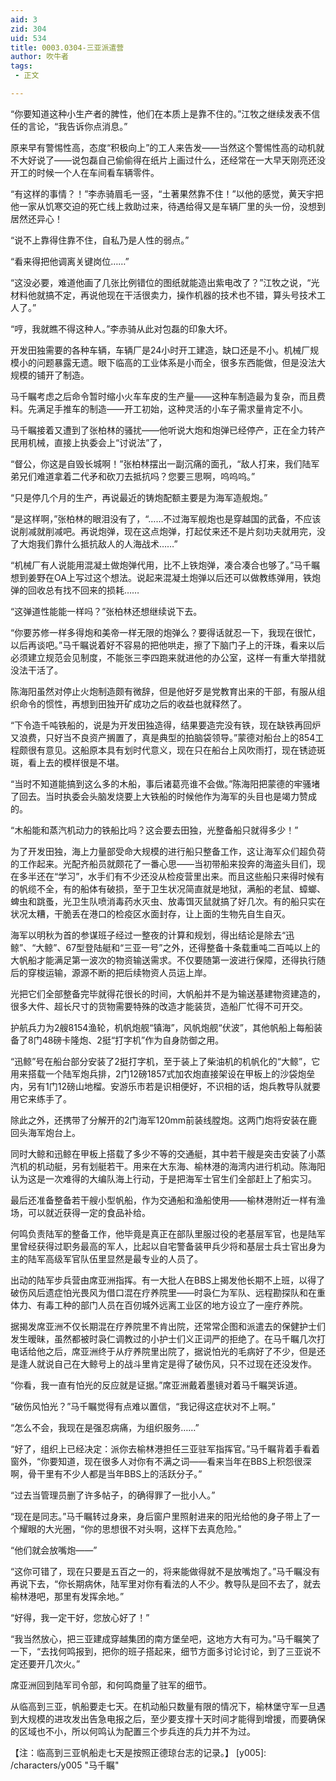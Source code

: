 ```yaml
---
aid: 3
zid: 304
uid: 534
title: 0003.0304-三亚派遣营
author: 吹牛者
tags: 
 - 正文

---
```




  “你要知道这种小生产者的脾性，他们在本质上是靠不住的。”江牧之继续发表不信任的言论，“我告诉你点消息。”

  原来早有警惕性高，态度“积极向上”的工人来告发——当然这个警惕性高的动机就不大好说了——说包磊自己偷偷得在纸片上画过什么，还经常在一大早天刚亮还没开工的时候一个人在车间看车辆零件。

  “有这样的事情？！”李赤骑眉毛一竖，“土著果然靠不住！”以他的感觉，黄天宇把他一家从饥寒交迫的死亡线上救助过来，待遇给得又是车辆厂里的头一份，没想到居然还异心！

  “说不上靠得住靠不住，自私乃是人性的弱点。”

  “看来得把他调离关键岗位……”

  “这没必要，难道他画了几张比例错位的图纸就能造出紫电改了？”江牧之说，“光材料他就搞不定，再说他现在干活很卖力，操作机器的技术也不错，算头号技术工人了。”

  “哼，我就瞧不得这种人。”李赤骑从此对包磊的印象大坏。

  开发田独需要的各种车辆，车辆厂是24小时开工建造，缺口还是不小。机械厂规模小的问题暴露无遗。眼下临高的工业体系是小而全，很多东西能做，但是没法大规模的铺开了制造。

  马千瞩考虑之后命令暂时缩小火车车皮的生产量——这种车制造最为复杂，而且费料。先满足手推车的制造——开工初始，这种灵活的小车子需求量肯定不小。

  马千瞩接着又遭到了张柏林的骚扰——他听说大炮和炮弹已经停产，正在全力转产民用机械，直接上执委会上“讨说法”了，

  “督公，你这是自毁长城啊！”张柏林摆出一副沉痛的面孔，“敌人打来，我们陆军弟兄们难道拿着二代矛和砍刀去抵抗吗？您要三思啊，呜呜呜。”

  “只是停几个月的生产，再说最近的铸炮配额主要是为海军造舰炮。”

  “是这样啊，”张柏林的眼泪没有了，“……不过海军舰炮也是穿越国的武备，不应该说削减就削减吧。再说炮弹，现在这点炮弹，打起仗来还不是片刻功夫就用完，没了大炮我们靠什么抵抗敌人的人海战术……”

  “机械厂有人说能用混凝土做炮弹代用，比不上铁炮弹，凑合凑合也够了。”马千瞩想到姜野在OA上写过这个想法。说起来混凝土炮弹以后还可以做教练弹用，铁炮弹的回收总有找不回来的损耗……

  “这弹道性能能一样吗？”张柏林还想继续说下去。

  “你要苏修一样多得炮和美帝一样无限的炮弹么？要得话就忍一下，我现在很忙，以后再谈吧。”马千瞩说着好不容易的把他哄走，擦了下脑门子上的汗珠，看来以后必须建立规范会见制度，不能张三李四跑来就进他的办公室，这样一有重大举措就没法干活了。

  陈海阳虽然对停止火炮制造颇有微辞，但是他好歹是党教育出来的干部，有服从组织命令的惯性，再想到田独开矿成功之后的收益也就释然了。

  “下令造千吨铁船的，说是为开发田独造得，结果要造完没有铁，现在缺铁再回炉又浪费，只好当不良资产搁置了，真是典型的拍脑袋领导。”蒙德对船台上的854工程颇很有意见。这船原本具有划时代意义，现在只在船台上风吹雨打，现在锈迹斑斑，看上去的模样很是不堪。

  “当时不知道能搞到这么多的木船，事后诸葛亮谁不会做。”陈海阳把蒙德的牢骚堵了回去。当时执委会头脑发烧要上大铁船的时候他作为海军的头目也是竭力赞成的。

  “木船能和蒸汽机动力的铁船比吗？这会要去田独，光整备船只就得多少！”

  为了开发田独，海上力量部受命大规模的进行船只整备工作，这让海军众们超负荷的工作起来。光配齐船员就颇花了一番心思——当初带船来投奔的海盗头目们，现在多半还在“学习”，水手们有不少还没从检疫营里出来。而且这些船只来得时候有的帆缆不全，有的船体有破损，至于卫生状况简直就是地狱，满船的老鼠、蟑螂、蜱虫和跳蚤，光卫生队喷消毒药水灭虫、放毒饵灭鼠就搞了好几次。有的船只实在状况太糟，干脆丢在港口的检疫区水面封存，让上面的生物先自生自灭。

  海军以明秋为首的参谋班子经过一整夜的计算和规划，得出结论是除去“迅鲸”、“大鲸”、67型登陆艇和“三亚一号”之外，还得整备十条载重吨二百吨以上的大帆船才能满足第一波次的物资输送需求。不仅要随第一波进行保障，还得执行随后的穿梭运输，源源不断的把后续物资人员运上岸。

  光把它们全部整备完毕就得花很长的时间，大帆船并不是为输送基建物资建造的，很多大件、超长尺寸的货物需要特殊的改造才能装货，造船厂忙得不可开交。

  护航兵力为2艘8154渔轮，机帆炮舰“镇海”，风帆炮舰“伏波”，其他帆船上每船装备了8门48磅卡隆炮、2挺“打字机”作为自身防御之用。

  “迅鲸”号在船台部分安装了2挺打字机，至于装上了柴油机的机帆化的“大鲸”，它用来搭载一个陆军炮兵排，2门12磅1857式加农炮直接架设在甲板上的沙袋炮垒内，另有1门12磅山地榴。安游乐市若是识相便好，不识相的话，炮兵教导队就要用它来练手了。

  除此之外，还携带了分解开的2门海军120mm前装线膛炮。这两门炮将安装在鹿回头海军炮台上。

  同时大鲸和迅鲸在甲板上搭载了多少不等的交通艇，其中若干艘是突击安装了小蒸汽机的机动艇，另有划艇若干。用来在大东海、榆林港的海湾内进行机动。陈海阳认为这是一次难得的大编队海上行动，于是把海军士官生们全部赶上了船实习。

  最后还准备整备若干艘小型帆船，作为交通船和渔船使用——榆林港附近一样有渔场，可以就近获得一定的食品补给。

  何鸣负责陆军的整备工作，他毕竟是真正在部队里服过役的老基层军官，也是陆军里曾经获得过职务最高的军人，比起以自宅警备装甲兵少将和基层士兵士官出身为主的陆军高级军官队伍里显然是最专业的人员了。

  出动的陆军步兵营由席亚洲指挥。有一大批人在BBS上揭发他长期不上班，以得了破伤风后遗症怕光畏风为借口混在疗养院里——时袅仁为军队、远程勘探队和在重体力、有毒工种的部门人员在百仞城外远离工业区的地方设立了一座疗养院。

  据揭发席亚洲不仅长期混在疗养院里不肯出院，还常常企图和派遣去的保健护士们发生暧昧，虽然都被时袅仁调教过的小护士们义正词严的拒绝了。在马千瞩几次打电话给他之后，席亚洲终于从疗养院里出院了，据说怕光的毛病好了不少，但是还是逢人就说自己在大鲸号上的战斗里肯定是得了破伤风，只不过现在还没发作。

  “你看，我一直有怕光的反应就是证据。”席亚洲戴着墨镜对着马千瞩哭诉道。

  “破伤风怕光？”马千瞩觉得有点难以置信，“我记得这症状对不上啊。”

  “怎么不会，我现在是强忍病痛，为组织服务……”

  “好了，组织上已经决定：派你去榆林港担任三亚驻军指挥官。”马千瞩背着手看着窗外，“你要知道，现在很多人对你有不满之词——看来当年在BBS上积怨很深啊，骨干里有不少人都是当年BBS上的活跃分子。”

  “过去当管理员删了许多帖子，的确得罪了一批小人。”

  “现在是同志。”马千瞩转过身来，身后窗户里照射进来的阳光给他的身子带上了一个耀眼的大光圈，“你的思想很不对头啊，这样下去真危险。”

  “他们就会放嘴炮——”

  “这你可错了，现在只要是五百之一的，将来能做得就不是放嘴炮了。”马千瞩没有再说下去，“你长期病休，陆军里对你有看法的人不少。教导队是回不去了，就去榆林港吧，那里有发挥余地。”

  “好得，我一定干好，您放心好了！”

  “我当然放心，把三亚建成穿越集团的南方堡垒吧，这地方大有可为。”马千瞩笑了一下，“去找何鸣报到，把你的班子搭起来，细节方面多讨论讨论，到了三亚说不定还要开几次火。”

  席亚洲回到陆军司令部，和何鸣商量了驻军的细节。

  从临高到三亚，帆船要走七天。在机动船只数量有限的情况下，榆林堡守军一旦遇到大规模的进攻发出告急电报之后，至少要支撑十天时间才能得到增援，而要确保的区域也不小，所以何鸣认为配置三个步兵连的兵力并不为过。

  【注：临高到三亚帆船走七天是按照正德琼台志的记录。】
[y005]: /characters/y005 "马千瞩"


